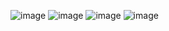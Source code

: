 ![image](https://github.com/user-attachments/assets/914ba6f9-16c1-4e18-9489-977462df63de)
![image](https://github.com/user-attachments/assets/196ae1e4-4848-4ecf-afe6-d6fa91d770ac)
![image](https://github.com/user-attachments/assets/0854d2b4-7a26-458d-8ce9-b35d311eced1)
![image](https://github.com/user-attachments/assets/66571475-ea68-4c48-989e-8fb556d11b10)
